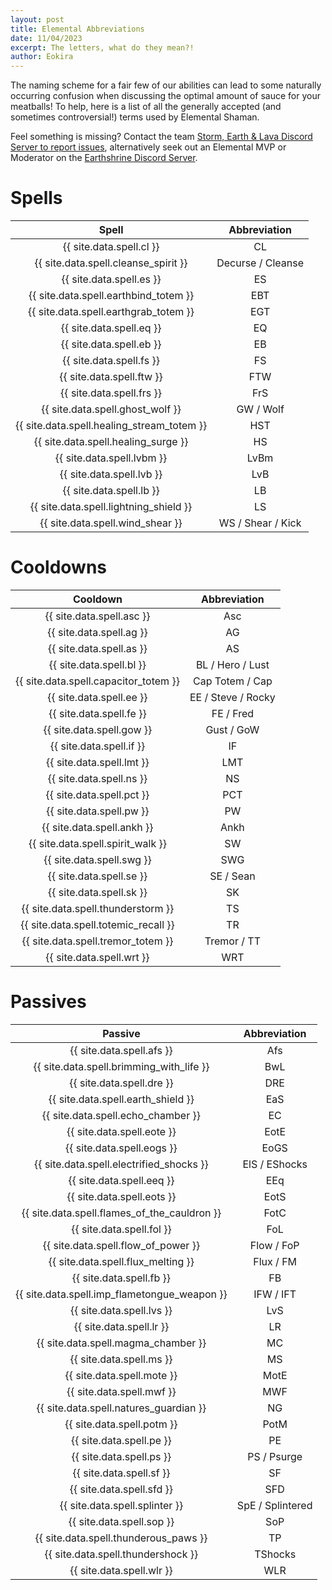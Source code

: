 ```yaml
---
layout: post
title: Elemental Abbreviations
date: 11/04/2023
excerpt: The letters, what do they mean?!
author: Eokira
---
```


The naming scheme for a fair few of our abilities can lead to some naturally occurring confusion when discussing the optimal amount of sauce for your meatballs!
To help, here is a list of all the generally accepted (and sometimes controversial!) terms used by Elemental Shaman.

Feel something is missing?
Contact the team [Storm, Earth & Lava Discord Server to report issues](https://discord.gg/y5dUf3PWrU),
alternatively seek out an Elemental MVP or Moderator on the [Earthshrine Discord Server](https://discord.gg/pGkPDzh7rP).

# Spells

<div class="table-50-50" markdown="1">

Spell | Abbreviation
:---: | :---:
{{ site.data.spell.cl }} | CL
{{ site.data.spell.cleanse_spirit }} | Decurse / Cleanse
{{ site.data.spell.es }} | ES
{{ site.data.spell.earthbind_totem }} | EBT
{{ site.data.spell.earthgrab_totem }} | EGT
{{ site.data.spell.eq }} | EQ
{{ site.data.spell.eb }} | EB
{{ site.data.spell.fs }} | FS
{{ site.data.spell.ftw }} | FTW
{{ site.data.spell.frs }} | FrS
{{ site.data.spell.ghost_wolf }} | GW / Wolf
{{ site.data.spell.healing_stream_totem }} | HST
{{ site.data.spell.healing_surge }} | HS
{{ site.data.spell.lvbm }} | LvBm
{{ site.data.spell.lvb }} | LvB
{{ site.data.spell.lb }} | LB
{{ site.data.spell.lightning_shield }} | LS
{{ site.data.spell.wind_shear }} | WS / Shear / Kick

</div>

# Cooldowns

<div class="table-50-50" markdown="1">

Cooldown | Abbreviation
:---: | :---:
{{ site.data.spell.asc }} | Asc
{{ site.data.spell.ag }} | AG
{{ site.data.spell.as }} | AS
{{ site.data.spell.bl }} | BL / Hero / Lust
{{ site.data.spell.capacitor_totem }} | Cap Totem / Cap
{{ site.data.spell.ee }} | EE / Steve / Rocky
{{ site.data.spell.fe }} | FE / Fred
{{ site.data.spell.gow }} | Gust / GoW
{{ site.data.spell.if }} | IF
{{ site.data.spell.lmt }} | LMT
{{ site.data.spell.ns }} | NS
{{ site.data.spell.pct }} | PCT
{{ site.data.spell.pw }} | PW
{{ site.data.spell.ankh }} | Ankh
{{ site.data.spell.spirit_walk }} | SW
{{ site.data.spell.swg }} | SWG
{{ site.data.spell.se }} | SE / Sean
{{ site.data.spell.sk }} | SK
{{ site.data.spell.thunderstorm }} | TS
{{ site.data.spell.totemic_recall }} | TR
{{ site.data.spell.tremor_totem }} | Tremor / TT
{{ site.data.spell.wrt }} | WRT

</div>

# Passives

<div class="table-50-50" markdown="1">

Passive | Abbreviation
:---: | :---:
{{ site.data.spell.afs }} | Afs
{{ site.data.spell.brimming_with_life }} | BwL
{{ site.data.spell.dre }} | DRE
{{ site.data.spell.earth_shield }} | EaS
{{ site.data.spell.echo_chamber }} | EC
{{ site.data.spell.eote }} | EotE
{{ site.data.spell.eogs }} | EoGS
{{ site.data.spell.electrified_shocks }} | ElS / EShocks
{{ site.data.spell.eeq }} | EEq
{{ site.data.spell.eots }} | EotS
{{ site.data.spell.flames_of_the_cauldron }} | FotC
{{ site.data.spell.fol }} | FoL
{{ site.data.spell.flow_of_power }} | Flow / FoP
{{ site.data.spell.flux_melting }} | Flux / FM
{{ site.data.spell.fb }} | FB
{{ site.data.spell.imp_flametongue_weapon }} | IFW / IFT
{{ site.data.spell.lvs }} | LvS
{{ site.data.spell.lr }} | LR
{{ site.data.spell.magma_chamber }} | MC
{{ site.data.spell.ms }} | MS
{{ site.data.spell.mote }} | MotE
{{ site.data.spell.mwf }} | MWF
{{ site.data.spell.natures_guardian }} | NG
{{ site.data.spell.potm }} | PotM
{{ site.data.spell.pe }} | PE
{{ site.data.spell.ps }} | PS / Psurge
{{ site.data.spell.sf }} | SF
{{ site.data.spell.sfd }} | SFD
{{ site.data.spell.splinter }} | SpE / Splintered
{{ site.data.spell.sop }} | SoP
{{ site.data.spell.thunderous_paws }} | TP
{{ site.data.spell.thundershock }} | TShocks
{{ site.data.spell.wlr }} | WLR

</div>
